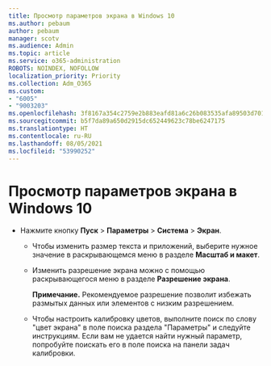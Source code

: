 ```yaml
---
title: Просмотр параметров экрана в Windows 10
ms.author: pebaum
author: pebaum
manager: scotv
ms.audience: Admin
ms.topic: article
ms.service: o365-administration
ROBOTS: NOINDEX, NOFOLLOW
localization_priority: Priority
ms.collection: Adm_O365
ms.custom:
- "6005"
- "9003203"
ms.openlocfilehash: 3f8167a354c2759e2b883eafd81a6c26b083535afa89503d701b600792f47ff1
ms.sourcegitcommit: b5f7da89a650d2915dc652449623c78be6247175
ms.translationtype: HT
ms.contentlocale: ru-RU
ms.lasthandoff: 08/05/2021
ms.locfileid: "53990252"
---
```

# <a name="view-display-settings-in-windows-10"></a>Просмотр параметров экрана в Windows 10

- Нажмите кнопку **Пуск**  > **Параметры**  > **Система** > **Экран**.
    -  Чтобы изменить размер текста и приложений, выберите нужное значение в раскрывающемся меню в разделе **Масштаб и макет**.
    - Изменить разрешение экрана можно с помощью раскрывающегося меню в разделе **Разрешение экрана**.
     
      **Примечание.** Рекомендуемое разрешение позволит избежать размытых данных или элементов с низким разрешением.
    - Чтобы настроить калибровку цветов, выполните поиск по слову "цвет экрана" в поле поиска раздела "Параметры" и следуйте инструкциям. Если вам не удается найти нужный параметр, попробуйте поискать его в поле поиска на панели задач калибровки.